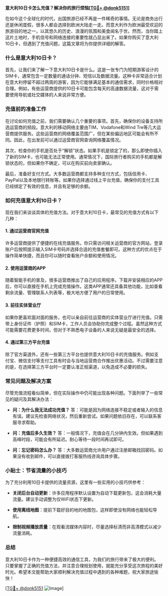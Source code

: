 **意大利10日卡怎么充值？解决你的旅行烦恼[[TG💪+ @donk5151](https://t.me/s/donk5151)]**

在如今这个全球化的时代，出国旅游已经不再是一件稀奇的事情。无论是商务出行还是休闲度假，很多人都会选择到欧洲大陆走一走。而意大利作为欧洲最受欢迎的旅游目的地之一，以其悠久的历史、浪漫的氛围和美食闻名于世。然而，当你踏上这片土地时，手机信号和网络连接的重要性就凸显出来了。如果你购买了意大利10日卡，但遇到了充值问题，这篇文章将为你提供详细的解答。

### 什么是意大利10日卡？

首先，让我们来了解一下意大利10日卡是什么。这是一张专门为短期游客设计的SIM卡，通常包含一定数量的通话分钟、短信以及数据流量。这种卡非常适合计划在意大利停留不超过两周的游客，因为它能够满足基本的通信需求，同时价格相对合理。例如，有些运营商提供的10日卡可能包含每天的高速数据流量，这对于需要使用导航或社交媒体的人来说非常方便。

### 充值前的准备工作

在讨论如何充值之前，我们需要确认几个重要的事项。首先，确保你的设备支持所选运营商的频段。意大利的移动网络主要由TIM、Vodafone和Wind Tre等几大运营商提供服务。这些运营商的网络覆盖范围广，但在某些偏远地区可能会有所不同。因此，在出发前可以通过运营商官网查询网络覆盖情况。

其次，检查你的手机是否处于“解锁”状态。如果手机是锁定了的，那么即使你插入了新的SIM卡，也可能无法正常使用。通常情况下，国际旅行者购买的手机都是解锁状态的，但如果你不确定，可以在购买前向卖家确认。

最后，准备好支付方式。大多数运营商都支持多种支付方式，包括信用卡、PayPal以及本地银行转账等。如果你选择通过线上平台充值，确保你的支付工具已经绑定了有效的信息，并且有足够的余额。

### 如何充值意大利10日卡？

现在我们来谈谈具体的充值方法。对于意大利10日卡，最常见的充值方式有以下几种：

#### 1. **通过运营商官网充值**
许多运营商提供了便捷的在线充值服务。你只需访问相关运营商的官方网站，登录账户后按照提示输入SIM卡号码并选择合适的充值套餐即可。这种方式的优点在于操作简单快捷，而且你可以随时查看账户余额和使用情况。

#### 2. **使用运营商的APP**
随着智能手机的普及，很多运营商推出了自己的应用程序。下载并安装相应的APP后，你可以直接在手机上完成充值操作。这类APP通常还具备其他功能，比如查看剩余流量、管理联系人列表等，极大地方便了用户的日常使用。

#### 3. **前往实体营业厅**
如果你更喜欢面对面的服务，也可以亲自前往运营商的实体营业厅进行充值。只需带上身份证件（护照）和SIM卡，工作人员会协助你完成整个过程。虽然这种方式可能需要花费更多时间，但对于不熟悉电子设备的人来说无疑是最安全的选择。

#### 4. **通过第三方平台充值**
除了官方渠道外，还有一些第三方平台也提供意大利10日卡的充值服务。例如支付宝、微信支付等支付工具有时会与当地运营商合作推出优惠活动。不过需要注意的是，在选择第三方平台时一定要认准正规渠道，以免造成不必要的损失。

### 常见问题及解决方案

尽管充值流程看似简单，但在实际操作中仍可能出现各种问题。下面列举了一些常见的疑问及其解决办法：

- **问：为什么我无法成功充值？**
  答：可能是因为网络连接不稳定或者输入的信息有误。建议先检查网络状况，然后重新尝试。如果问题依旧存在，可以联系客服寻求帮助。

- **问：充值后多久生效？**
  答：一般情况下，充值会在几分钟内生效。但如果遇到高峰时段，可能会有所延迟。耐心等待一段时间再试即可。

- **问：忘记密码怎么办？**
  答：大多数运营商允许用户通过注册邮箱找回密码。如果没有收到邮件，可以直接拨打客服热线咨询具体步骤。

### 小贴士：节省流量的小技巧

为了充分利用10日卡提供的流量资源，这里有一些实用的小技巧供参考：

- **关闭后台自动更新**：许多应用程序默认设置为自动下载更新包，这会消耗大量流量。建议手动调整为仅WiFi状态下更新。
  
- **使用离线地图**：提前下载好目的地的地图包，这样即使没有网络也能轻松导航。

- **限制视频播放质量**：在观看流媒体内容时，尽量选择标清而非高清模式以减少流量消耗。

### 总结

意大利10日卡作为一种便捷高效的通信工具，为我们的旅行带来了极大的便利。只要掌握了正确的充值方法，并注意合理规划使用，就能充分享受这次旅程的美好时光。希望本文能帮助大家顺利解决充值过程中遇到的各种难题，祝大家旅途愉快！

[[TG💪+ @donk5151](https://t.me/s/donk5151) ![Image](https://i.postimg.cc/rwNCRYN7/Snipaste-2025-04-30-17-27-05.png)]